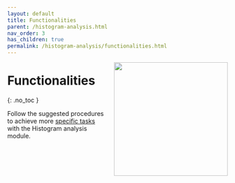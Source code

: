 ```yaml
---
layout: default
title: Functionalities
parent: /histogram-analysis.html
nav_order: 3
has_children: true
permalink: /histogram-analysis/functionalities.html
---
```


<img src="../assets/images/logos/logo-histogram-analysis_400px.png" width="260" style="float:right; margin-left: 15px;"/>

# Functionalities
{: .no_toc }

Follow the suggested procedures to achieve more <u>specific tasks</u> with the Histogram analysis module.